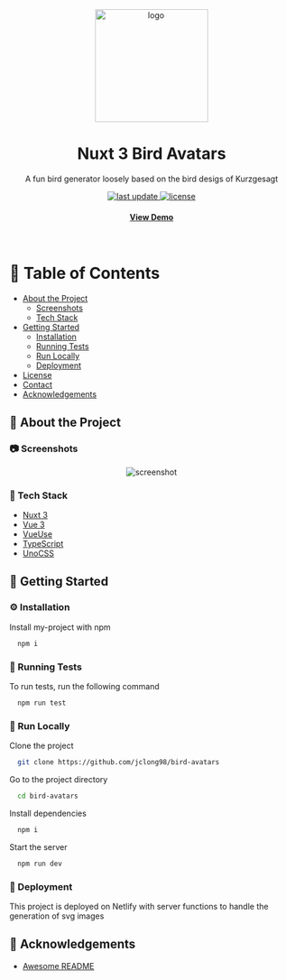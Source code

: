 <div align="center">

  <img src="https://bird-avatars.jacoblong.dev/favicon.svg" alt="logo" width="200" height="auto" />
  <h1>Nuxt 3 Bird Avatars</h1>
  
  <p>
    A fun bird generator loosely based on the bird desigs of Kurzgesagt 
  </p>
  
  
  <!-- Badges -->
  <p>
  <a href="">
    <img src="https://img.shields.io/github/last-commit/Jclong98/bird-avatars" alt="last update" />
  </a>
  <a href="https://github.com/Jclong98/bird-avatars/blob/master/LICENSE">
    <img src="https://img.shields.io/github/license/Jclong98/bird-avatars.svg" alt="license" />
  </a>
  </p>

  <h4>
    <a href="https://bird-avatars.jacoblong.dev/">View Demo</a>
  </h4>
</div>

<br />

<!-- Table of Contents -->
# :notebook_with_decorative_cover: Table of Contents

- [About the Project](#star2-about-the-project)
  * [Screenshots](#camera-screenshots)
  * [Tech Stack](#space_invader-tech-stack)
- [Getting Started](#toolbox-getting-started)
  * [Installation](#gear-installation)
  * [Running Tests](#test_tube-running-tests)
  * [Run Locally](#running-run-locally)
  * [Deployment](#triangular_flag_on_post-deployment)
- [License](#warning-license)
- [Contact](#handshake-contact)
- [Acknowledgements](#gem-acknowledgements)

  

<!-- About the Project -->
## :star2: About the Project


<!-- Screenshots -->
### :camera: Screenshots

<div align="center"> 
  <img src="https://i.imgur.com/Bje1G6R.png" alt="screenshot" />
</div>


<!-- TechStack -->
### :space_invader: Tech Stack

- [Nuxt 3](https://v3.nuxtjs.org/)
- [Vue 3](https://vuejs.org/)
- [VueUse](https://vueuse.org/)
- [TypeScript](https://www.typescriptlang.org/)
- [UnoCSS](https://github.com/unocss/unocss)

<!-- Getting Started -->
## 	:toolbox: Getting Started


<!-- Installation -->
### :gear: Installation

Install my-project with npm

```bash
  npm i
```
   
<!-- Running Tests -->
### :test_tube: Running Tests

To run tests, run the following command

```bash
  npm run test
```

<!-- Run Locally -->
### :running: Run Locally

Clone the project

```bash
  git clone https://github.com/jclong98/bird-avatars
```

Go to the project directory

```bash
  cd bird-avatars
```

Install dependencies

```bash
  npm i
```

Start the server

```bash
  npm run dev
```


<!-- Deployment -->
### :triangular_flag_on_post: Deployment

This project is deployed on Netlify with server functions to handle the generation of svg images


<!-- License -->
<!-- ## :warning: License -->

<!-- Distributed under the no License. See LICENSE.txt for more information. -->

<!-- Acknowledgments -->
## :gem: Acknowledgements

 - [Awesome README](https://github.com/matiassingers/awesome-readme)
